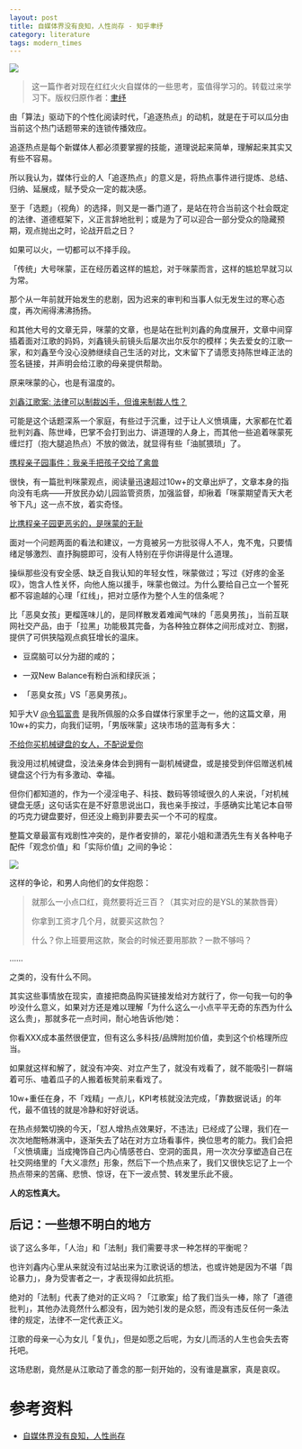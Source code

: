 ```yaml
---
layout: post
title: 自媒体界没有良知，人性尚存 - 知乎聿纾
category: literature
tags: modern_times
---
```

![](https://cdn.kelu.org/blog/2017/11/selfmedia.jpg)

> 这一篇作者对现在红红火火自媒体的一些思考，蛮值得学习的。转载过来学习下。版权归原作者：[聿纾](https://www.zhihu.com/people/deepdarkfantastic)

由「算法」驱动下的个性化阅读时代，「追逐热点」的动机，就是在于可以瓜分由当前这个热门话题带来的连锁传播效应。

追逐热点是每个新媒体人都必须要掌握的技能，道理说起来简单，理解起来其实又有些不容易。

所以我认为，媒体行业的人「追逐热点」的意义是，将热点事件进行提炼、总结、归纳、延展成，赋予受众一定的裁决感。

至于「选题」（视角）的选择，则又是一番门道了，是站在符合当前这个社会既定的法律、道德框架下，义正言辞地批判；或是为了可以迎合一部分受众的隐藏预期，观点抛出之时，论战开启之日？

如果可以火，一切都可以不择手段。

「传统」大号咪蒙，正在经历着这样的尴尬，对于咪蒙而言，这样的尴尬早就习以为常。

那个从一年前就开始发生的悲剧，因为迟来的审判和当事人似无发生过的寒心态度，再次闹得沸沸扬扬。

和其他大号的文章无异，咪蒙的文章，也是站在批判刘鑫的角度展开，文章中间穿插着面对江歌的妈妈，刘鑫镜头前镜头后屡次出尔反尔的模样；失去爱女的江歌一家，和刘鑫至今没心没肺继续自己生活的对比，文末留下了请愿支持陈世峰正法的签名链接，并声明会给江歌的母亲提供帮助。

原来咪蒙的心，也是有温度的。

[刘鑫江歌案: 法律可以制裁凶手，但谁来制裁人性？](http://link.zhihu.com/?target=http%3A//news.ifeng.com/a/20171113/53199043_0.shtml)

可能是这个话题深系一个家庭，有些过于沉重，过于让人义愤填庸，大家都在忙着批判刘鑫、陈世峰，巴掌不会打到出力、讲道理的人身上，而其他一些追着咪蒙死缠烂打（抱大腿追热点）不放的做法，就显得有些「油腻猥琐」了。

[携程亲子园事件：我亲手把孩子交给了禽兽](http://link.zhihu.com/?target=http%3A//news.ifeng.com/a/20171108/53090572_0.shtml)

很快，有一篇批判咪蒙观点，阅读量迅速超过10w+的文章出炉了，文章本身的指向没有毛病——开放民办幼儿园监管资质，加强监督，却揪着「咪蒙期望青天大老爷下凡」这一点不放，着实奇怪。

[比携程亲子园更恶劣的，是咪蒙的无耻](http://link.zhihu.com/?target=http%3A//www.sohu.com/a/203453892_177272)

面对一个问题两面的看法和建议，一方竟被另一方批驳得人不人，鬼不鬼，只要情绪足够激烈、直抒胸臆即可，没有人特别在乎你讲得是什么道理。

操纵那些没有安全感、缺乏自我认知的年轻女性，咪蒙做过；写过《好疼的金圣叹》，饱含人性关怀，向他人施以援手，咪蒙也做过。为什么要给自己立一个誓死都不容逾越的心理「红线」，把对立感作为整个人生的信条呢？

比「恶臭女孩」更榴莲味儿的，是同样散发着难闻气味的「恶臭男孩」，当前互联网社交产品，由于「拉黑」功能极其完备，为各种独立群体之间形成对立、割据，提供了可供狭隘观点疯狂增长的温床。

*   豆腐脑可以分为甜的咸的；

*   一双New Balance有粉白派和绿灰派；

*   「恶臭女孩」VS「恶臭男孩」。

知乎大V [@令狐富贵](http://www.zhihu.com/people/63eacf6b6e04c11213ad875d252c7a96) 是我所佩服的众多自媒体行家里手之一，他的这篇文章，用10w+的实力，向我们证明，「男版咪蒙」这块市场的蓝海有多大：

[不给你买机械键盘的女人，不配说爱你](http://link.zhihu.com/?target=http%3A//news.ifeng.com/a/20171108/53075051_0.shtml)

我没用过机械键盘，没法亲身体会到拥有一副机械键盘，或是接受到伴侣赠送机械键盘这个行为有多激动、幸福。

但你们都知道的，作为一个浸淫电子、科技、数码等领域很久的人来说，「对机械键盘无感」这句话实在是不好意思说出口，我也亲手按过，手感确实比笔记本自带的巧克力键盘要好，但还没上瘾到非要去买一个不可的程度。

整篇文章最富有戏剧性冲突的，是作者安排的，翠花小姐和潇洒先生有关各种电子配件「观念价值」和「实际价值」之间的争论：

![](https://cdn.kelu.org/blog/2017/11/selfmedia2.jpg)

这样的争论，和男人向他们的女伴抱怨：

> 就那么一小点口红，竟然要将近三百？（其实对应的是YSL的某款唇膏）
> 
> 你拿到工资才几个月，就要买这款包？
> 
> 什么？你上班要用这款，聚会的时候还要用那款？一款不够吗？

……

之类的，没有什么不同。

其实这些事情放在现实，直接把商品购买链接发给对方就行了，你一句我一句的争吵没什么意义，如果对方还是难以理解「为什么这么一小点平平无奇的东西为什么这么贵」，那就多花一点时间，耐心地告诉他/她：

你看XXX成本虽然很便宜，但有这么多科技/品牌附加价值，卖到这个价格理所应当。

如果就这样和解了，就没有冲突、对立产生了，就没有戏看了，就不能吸引一群端着可乐、嗑着瓜子的人搬着板凳前来看戏了。

10w+重任在身，不「戏精」一点儿，KPI考核就没法完成，「靠数据说话」的年代，最不值钱的就是冷静和好好说话。

在热点频繁切换的今天，「怼人增热点效果好，不违法」已经成了公理，我们在一次次地酣畅淋漓中，逐渐失去了站在对方立场看事件，换位思考的能力。我们会把「义愤填庸」当成掩饰自己内心情感苍白、空洞的面具，用一次次分享塑造自己在社交网络里的「大义凛然」形象，然后下一个热点来了，我们又很快忘记了上一个热点带来的苦痛、悲愤、惊讶，在下一波点赞、转发里乐此不疲。

**人的忘性真大。**

## 后记：一些想不明白的地方

谈了这么多年，「人治」和「法制」我们需要寻求一种怎样的平衡呢？

也许刘鑫内心里从来就没有过站出来为江歌说话的想法，也或许她是因为不堪「舆论暴力」，身为受害者之一，才表现得如此抗拒。

绝对的「法制」代表了绝对的正义吗？「江歌案」给了我们当头一棒，除了「道德批判」，其他办法竟然什么都没有，因为她引发的是众怒，而没有违反任何一条法律的规定，法律不一定代表正义。

江歌的母亲一心为女儿「复仇」，但是如愿之后呢，为女儿而活的人生也会失去寄托吧。

这场悲剧，竟然是从江歌动了善念的那一刻开始的，没有谁是赢家，真是哀叹。


# 参考资料

* [自媒体界没有良知，人性尚存](https://zhuanlan.zhihu.com/p/31031297?group_id=913861222265626624)